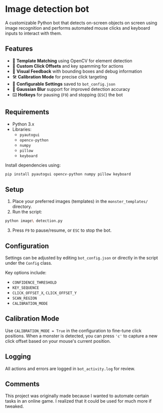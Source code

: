 # Image detection bot

A customizable Python bot that detects on-screen objects on screen using image recognition and performs automated mouse clicks and keyboard inputs to interact with them.

## Features

- 🧠 **Template Matching** using OpenCV for element detection  
- 🎯 **Custom Click Offsets** and key spamming for actions  
- 🎥 **Visual Feedback** with bounding boxes and debug information  
- 🛠️ **Calibration Mode** for precise click targeting  
- 💾 **Configurable Settings** saved to `bot_config.json`  
- 🧪 **Gaussian Blur** support for improved detection accuracy  
- ⌨️ **Hotkeys** for pausing (`F9`) and stopping (`ESC`) the bot  

## Requirements

- Python 3.x  
- Libraries:
  - `pyautogui`
  - `opencv-python`
  - `numpy`
  - `pillow`
  - `keyboard`

Install dependencies using:

```bash
pip install pyautogui opencv-python numpy pillow keyboard
```

## Setup

1. Place your preferred images (templates) in the `monster_templates/` directory.  
2. Run the script:

```bash
python image\ detection.py
```

3. Press `F9` to pause/resume, or `ESC` to stop the bot.

## Configuration

Settings can be adjusted by editing `bot_config.json` or directly in the script under the `Config` class.

Key options include:

- `CONFIDENCE_THRESHOLD`
- `KEY_SEQUENCE`
- `CLICK_OFFSET_X`, `CLICK_OFFSET_Y`
- `SCAN_REGION`
- `CALIBRATION_MODE`

## Calibration Mode

Use `CALIBRATION_MODE = True` in the configuration to fine-tune click positions. When a monster is detected, you can press `'c'` to capture a new click offset based on your mouse's current position.

## Logging

All actions and errors are logged in `bot_activity.log` for review.

## Comments
This project was originally made because I wanted to automate certain tasks in an online game. I realized that it could be used for much more if tweaked.
